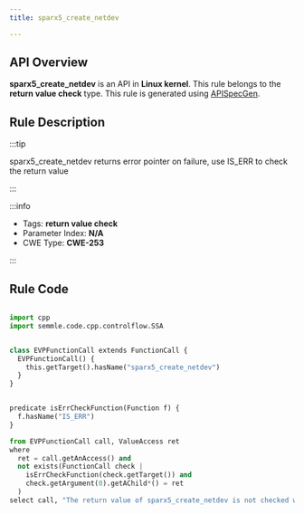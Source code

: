 ```yaml
---
title: sparx5_create_netdev

---
```



## API Overview
**sparx5_create_netdev** is an API in **Linux kernel**. This rule belongs to the **return value check** type. This rule is generated using [APISpecGen](../../tools/APISpecGen).
## Rule Description

:::tip

sparx5_create_netdev returns error pointer on failure, use IS_ERR to check the return value

:::

:::info

- Tags: **return value check**
- Parameter Index: **N/A**
- CWE Type: **CWE-253**

:::

## Rule Code
```python

import cpp
import semmle.code.cpp.controlflow.SSA


class EVPFunctionCall extends FunctionCall {
  EVPFunctionCall() {
    this.getTarget().hasName("sparx5_create_netdev")
  }
}


predicate isErrCheckFunction(Function f) {
  f.hasName("IS_ERR") 
}

from EVPFunctionCall call, ValueAccess ret
where
  ret = call.getAnAccess() and
  not exists(FunctionCall check |
    isErrCheckFunction(check.getTarget()) and
    check.getArgument(0).getAChild*() = ret
  )
select call, "The return value of sparx5_create_netdev is not checked with IS_ERR."
    
```